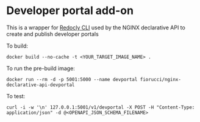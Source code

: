 # Developer portal add-on

This is a wrapper for [Redocly CLI](https://redocly.com/docs/cli/) used by the NGINX declarative API to create and publish developer portals

To build:

	docker build --no-cache -t <YOUR_TARGET_IMAGE_NAME> .

To run the pre-build image:

	docker run --rm -d -p 5001:5000 --name devportal fiorucci/nginx-declarative-api-devportal

To test:

	curl -i -w '\n' 127.0.0.1:5001/v1/devportal -X POST -H "Content-Type: application/json" -d @<OPENAPI_JSON_SCHEMA_FILENAME>
